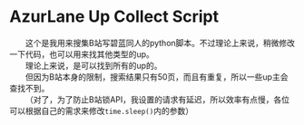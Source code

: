 # AzurLane Up Collect Script
&emsp;&emsp;这个是我用来搜集B站写碧蓝同人的python脚本。不过理论上来说，稍微修改一下代码，也可以用来找其他类型的up。  
&emsp;&emsp;理论上来说，是可以找到所有的up的。  
&emsp;&emsp;但因为B站本身的限制，搜索结果只有50页，而且有重复，所以一些up主会查找不到。  
&emsp;&emsp;（对了，为了防止B站锁API，我设置的请求有延迟，所以效率有点慢，各位可以根据自己的需求来修改```time.sleep()```内的参数）
